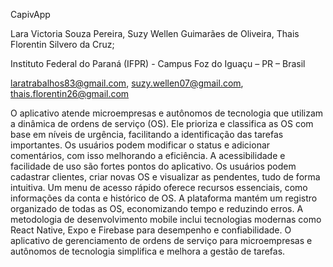 CapivApp

Lara Victoria Souza Pereira,
Suzy Wellen Guimarães de Oliveira,
Thais Florentin Silvero da Cruz;

Instituto Federal do Paraná (IFPR) - Campus Foz do Iguaçu – PR – Brasil

laratrabalhos83@gmail.com, suzy.wellen07@gmail.com, thais.florentin26@gmail.com



O aplicativo atende microempresas e autônomos de tecnologia que utilizam a dinâmica de ordens de serviço (OS). Ele prioriza e classifica as OS com base em níveis de urgência, facilitando a identificação das tarefas importantes. Os usuários podem modificar o status e adicionar comentários, com isso melhorando a eficiência. A acessibilidade e facilidade de uso são fortes pontos do aplicativo. Os usuários podem cadastrar clientes, criar novas OS e visualizar as pendentes, tudo de forma intuitiva. Um menu de acesso rápido oferece recursos essenciais, como informações da conta e histórico de OS. A plataforma mantém um registro organizado de todas as OS, economizando tempo e reduzindo erros. A metodologia de desenvolvimento mobile inclui tecnologias modernas como React Native, Expo e Firebase para desempenho e confiabilidade. O aplicativo de gerenciamento de ordens de serviço para microempresas e autônomos de tecnologia simplifica e melhora a gestão de tarefas.

